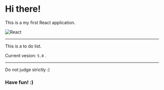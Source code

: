 <h1>Hi there!</h1>
<p>This is a my first React application.</p>
<img src="https://upload.wikimedia.org/wikipedia/commons/thumb/a/a7/React-icon.svg/1280px-React-icon.svg.png" alt="React">

---

<p>This is a to do list.</p>
<p>Current vesion: <code>5.0</code> .</p>

---

<p>Do not judge strictly :)</p>
<h3>Have fun! :)</h3>